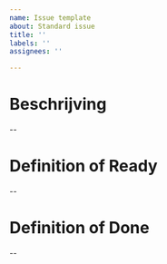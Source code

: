 ```yaml
---
name: Issue template
about: Standard issue
title: ''
labels: ''
assignees: ''

---
```


# Beschrijving
--

# Definition of Ready
--

# Definition of Done
--
